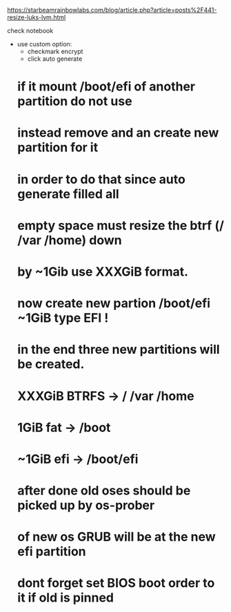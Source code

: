https://starbeamrainbowlabs.com/blog/article.php?article=posts%2F441-resize-luks-lvm.html

check notebook

- use custom option:
	- checkmark encrypt 
	- click auto generate
	# if it mount /boot/efi of another partition do not use
	# instead remove and an create new partition for it
	# in order to do that since auto generate filled all 
	# empty space must resize the btrf (/ /var /home) down
	# by ~1Gib use XXXGiB format. 
	# now create new partion /boot/efi ~1GiB type EFI !
	#
	# in the end three new partitions will be created.
	# XXXGiB BTRFS -> / /var /home
	#   1GiB fat   -> /boot
	#  ~1GiB efi   -> /boot/efi
	# 
	# after done old oses should be picked up by os-prober
	# of new os GRUB will be at the new efi partition
	# dont forget set BIOS boot order to it if old is pinned
